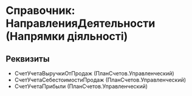 ﻿# Справочник: НаправленияДеятельности (Напрямки діяльності)

## Реквизиты

- СчетУчетаВыручкиОтПродаж (ПланСчетов.Управленческий)
- СчетУчетаСебестоимостиПродаж (ПланСчетов.Управленческий)
- СчетУчетаПрибыли (ПланСчетов.Управленческий)


